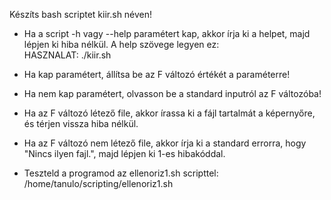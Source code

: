 Készíts bash scriptet kiir.sh néven!

- Ha a script -h vagy --help paramétert kap, akkor írja ki a helpet, majd lépjen ki hiba nélkül. A help szövege legyen ez:  
  HASZNALAT: ./kiir.sh <fajlnev>

- Ha kap paramétert, állítsa be az F változó értékét a paraméterre!
- Ha nem kap paramétert, olvasson be a standard inputról az F változóba!

- Ha az F változó létező file, akkor írassa ki a fájl tartalmát a képernyőre, és térjen vissza hiba nélkül.
- Ha az F változó nem létező file, akkor írja ki a standard errorra, hogy "Nincs ilyen fajl.", majd lépjen ki 1-es hibakóddal.

- Teszteld a programod az ellenoriz1.sh scripttel: /home/tanulo/scripting/ellenoriz1.sh
